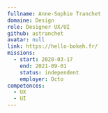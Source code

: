 ```yaml
---
fullname: Anne-Sophie Tranchet
domaine: Design
role: Designer UX/UI
github: astranchet
avatar: null
link: https://hello-bokeh.fr/
missions:
  - start: 2020-03-17
    end: 2021-09-01
    status: independent
    employer: Octo
competences:
  - UX
  - UI
---
```

